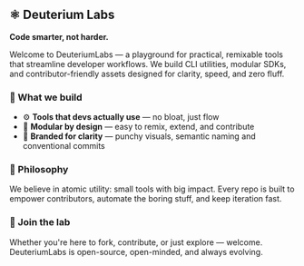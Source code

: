 ## ⚛️ Deuterium Labs  
**Code smarter, not harder.**

Welcome to DeuteriumLabs — a playground for practical, remixable tools that streamline developer workflows. We build CLI utilities, modular SDKs, and contributor-friendly assets designed for clarity, speed, and zero fluff.

### 🧩 What we build
- ⚙️ **Tools that devs actually use** — no bloat, just flow  
- 🧠 **Modular by design** — easy to remix, extend, and contribute  
- 🎨 **Branded for clarity** — punchy visuals, semantic naming and conventional commits  

### 🚀 Philosophy
We believe in atomic utility: small tools with big impact. Every repo is built to empower contributors, automate the boring stuff, and keep iteration fast.

### 🤝 Join the lab
Whether you're here to fork, contribute, or just explore — welcome. DeuteriumLabs is open-source, open-minded, and always evolving.
